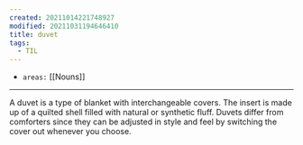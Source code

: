```yaml
---
created: 20211014221748927
modified: 20211031194646410
title: duvet
tags:
  - TIL
---
```


- `areas:` [[Nouns]]

---

A duvet is a type of blanket with interchangeable covers. The insert is made up of a quilted shell filled with natural or synthetic fluff. Duvets differ from comforters since they can be adjusted in style and feel by switching the cover out whenever you choose.

